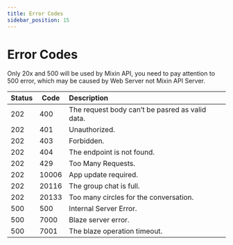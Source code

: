 ```yaml
---
title: Error Codes
sidebar_position: 15
---
```


# Error Codes

Only 20x and 500 will be used by Mixin API, you need to pay attention to 500 error, which may be caused by Web Server not Mixin API Server.

| Status | Code | Description|
| - | - | :- |
|202|	400|	The request body can’t be pasred as valid data. |
|202|	401|	Unauthorized. |
|202|	403|	Forbidden. |
|202|	404|	The endpoint is not found. |
|202|	429|	Too Many Requests. |
|202|	10006|	App update required.|
|202|	20116|	The group chat is full.|
|202|	20133|	Too many circles for the conversation. |
|500|	500| Internal Server Error. |
|500|	7000 |  Blaze server error. |
|500|	7001 | The blaze operation timeout. |

